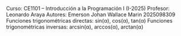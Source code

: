 Curso: CE1101 – Introducción a la Programación I (I-2025)
Profesor: Leonardo Araya
Autores: Emerson Johan Wallace Marin 2025098309
Funciones trigonométricas directas: sin(α), cos(α), tan(α)
Funciones trigonométricas inversas: arcsin(α), arccos(α), arctan(α)
